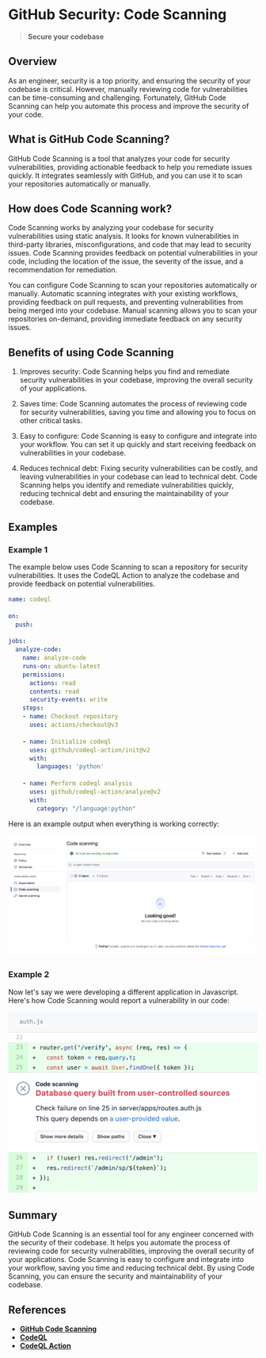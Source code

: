 # GitHub Security: Code Scanning

> **Secure your codebase**

## Overview

As an engineer, security is a top priority, and ensuring the security of your codebase is critical. However, manually reviewing code for vulnerabilities can be time-consuming and challenging. Fortunately, GitHub Code Scanning can help you automate this process and improve the security of your code.

## What is GitHub Code Scanning?

GitHub Code Scanning is a tool that analyzes your code for security vulnerabilities, providing actionable feedback to help you remediate issues quickly. It integrates seamlessly with GitHub, and you can use it to scan your repositories automatically or manually.

## How does Code Scanning work?

Code Scanning works by analyzing your codebase for security vulnerabilities using static analysis. It looks for known vulnerabilities in third-party libraries, misconfigurations, and code that may lead to security issues. Code Scanning provides feedback on potential vulnerabilities in your code, including the location of the issue, the severity of the issue, and a recommendation for remediation.

You can configure Code Scanning to scan your repositories automatically or manually. Automatic scanning integrates with your existing workflows, providing feedback on pull requests, and preventing vulnerabilities from being merged into your codebase. Manual scanning allows you to scan your repositories on-demand, providing immediate feedback on any security issues.

## Benefits of using Code Scanning

1. Improves security: Code Scanning helps you find and remediate security vulnerabilities in your codebase, improving the overall security of your applications.

2. Saves time: Code Scanning automates the process of reviewing code for security vulnerabilities, saving you time and allowing you to focus on other critical tasks.

3. Easy to configure: Code Scanning is easy to configure and integrate into your workflow. You can set it up quickly and start receiving feedback on vulnerabilities in your codebase.

4. Reduces technical debt: Fixing security vulnerabilities can be costly, and leaving vulnerabilities in your codebase can lead to technical debt. Code Scanning helps you identify and remediate vulnerabilities quickly, reducing technical debt and ensuring the maintainability of your codebase.

## Examples

### Example 1

The example below uses Code Scanning to scan a repository for security vulnerabilities. It uses the CodeQL Action to analyze the codebase and provide feedback on potential vulnerabilities.

```yaml
name: codeql

on:
  push:

jobs:
  analyze-code:
    name: analyze-code
    runs-on: ubuntu-latest
    permissions:
      actions: read
      contents: read
      security-events: write
    steps:
    - name: Checkout repository
      uses: actions/checkout@v3

    - name: Initialize codeql
      uses: github/codeql-action/init@v2
      with:
        languages: 'python'

    - name: Perform codeql analysis
      uses: github/codeql-action/analyze@v2
      with:
        category: "/language:python"
```

Here is an example output when everything is working correctly:

![code-scanning-1](/assets/images/security/code-scanning-1.png)

### Example 2

Now let's say we were developing a different application in Javascript. Here's how Code Scanning would report a vulnerability in our code:

![code-scanning-2](/assets/images/security/code-scanning-2.png)

## Summary

GitHub Code Scanning is an essential tool for any engineer concerned with the security of their codebase. It helps you automate the process of reviewing code for security vulnerabilities, improving the overall security of your applications. Code Scanning is easy to configure and integrate into your workflow, saving you time and reducing technical debt. By using Code Scanning, you can ensure the security and maintainability of your codebase.

## References

- [**GitHub Code Scanning**](https://docs.github.com/en/code-security/code-scanning)
- [**CodeQL**](https://securitylab.github.com/tools/codeql)
- [**CodeQL Action**](https://github.com/github/codeql-action)
